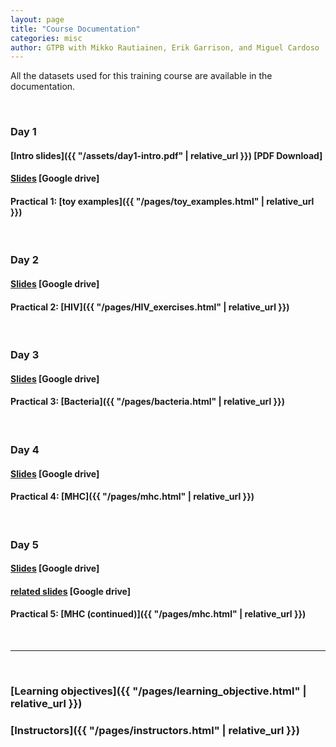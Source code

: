 ```yaml
---
layout: page
title: "Course Documentation"
categories: misc
author: GTPB with Mikko Rautiainen, Erik Garrison, and Miguel Cardoso
---
```


All the datasets used for this training course are available in the documentation.

<br/>

### Day 1
#### [Intro slides]({{ "/assets/day1-intro.pdf" | relative_url }}) [PDF Download]
#### [Slides](https://docs.google.com/presentation/d/1Iy0RaKseVhgmoKT9Hrzdh3sb2IWOF6GfmVm-y4di0dw/edit?usp=sharing) [Google drive]
#### Practical 1: [toy examples]({{ "/pages/toy_examples.html" | relative_url }})

<br/>

### Day 2
#### [Slides](https://docs.google.com/presentation/d/1vClnCkGPZwqpVBZRbc4WQErlKNWCOWGaxRLmyuOZas0/edit?usp=sharing) [Google drive]
#### Practical 2: [HIV]({{ "/pages/HIV_exercises.html" | relative_url }})

<br/>

### Day 3
#### [Slides](https://docs.google.com/presentation/d/1RrfXMI7mpRtYu-H5OswPL2LZcIN_OC0NuI_m6mwU38U/edit?usp=sharing) [Google drive]
#### Practical 3: [Bacteria]({{ "/pages/bacteria.html" | relative_url }})

<br/>

### Day 4
#### [Slides](https://docs.google.com/presentation/d/1xO40HtzgT-IFkM_93GWLi8wxOw4uADoH4rnuXQ8pu9Y/edit?usp=sharing) [Google drive]
#### Practical 4: [MHC]({{ "/pages/mhc.html" | relative_url }})
<br/>

### Day 5
#### [Slides](https://docs.google.com/presentation/d/1Yabcw_M5gCcCv9DJQ4d3Fp0X-GzooP-y08Qp0Fb7Iuc/edit?usp=sharing) [Google drive]
#### [related slides](https://docs.google.com/presentation/d/10KDUnRJyKwi5q9khCcb0C9Mb52XcGZbfvFFF0nNCbGg/edit?usp=sharing) [Google drive]
#### Practical 5: [MHC (continued)]({{ "/pages/mhc.html" | relative_url }})

<br/>

---

<br/>

### [Learning objectives]({{ "/pages/learning_objective.html" | relative_url }})

### [Instructors]({{ "/pages/instructors.html" | relative_url }})

